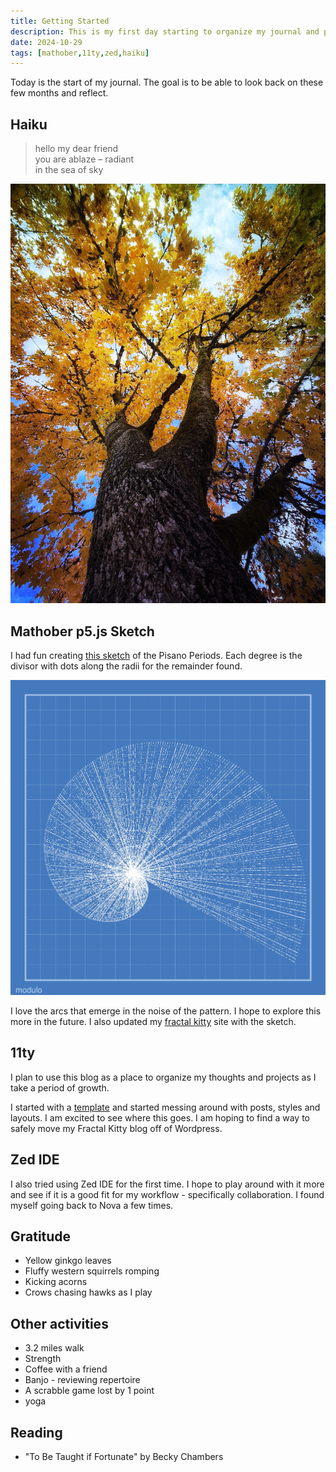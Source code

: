 ```yaml
---
title: Getting Started
description: This is my first day starting to organize my journal and projects.
date: 2024-10-29
tags: [mathober,11ty,zed,haiku]
---
```


Today is the start of my journal. The goal is to be able to look back on these few months and reflect.

## Haiku
<blockquote class="haiku">
hello my dear friend<br>
you are ablaze – radiant<br>
in the sea of sky
</blockquote>

<img src="./ablaze.jpg" alt="A photo of maple in autumn yellow from beneathe with vivid colors with a blue sky.">


## Mathober p5.js Sketch
I had fun creating [this sketch](https://codepen.io/fractalkitty/pen/abeYVGK) of the Pisano Periods. Each degree is the divisor with dots along the radii for the remainder found.

<img src="./modulo.jpg" alt="A shell shaped graph of the pisano periods on a blueprint design.">

I love the arcs that emerge in the noise of the pattern. I hope to explore this more in the future.
I also updated my [fractal kitty](https://fractalkitty.com/2024/10/01/mathober-2024-sketches/) site with the sketch.

## 11ty

I plan to use this blog as a place to organize my thoughts and projects as I take a period of growth.

I started with a [template](https://github.com/11ty/eleventy-base-blog) and started messing around with posts, styles and layouts. I am excited to see where this goes. I am hoping to find a way to safely move my Fractal Kitty blog off of Wordpress.

## Zed IDE

I also tried using Zed IDE for the first time. I hope to play around with it more and see if it is a good fit for my workflow - specifically collaboration. I found myself going back to Nova a few times.

## Gratitude
- Yellow ginkgo leaves
- Fluffy western squirrels romping
- Kicking acorns
- Crows chasing hawks as I play

## Other activities
- 3.2 miles walk
- Strength
- Coffee with a friend
- Banjo - reviewing repertoire
- A scrabble game lost by 1 point
- yoga

## Reading
- "To Be Taught if Fortunate" by Becky Chambers
